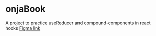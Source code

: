 # onjaBook
A project to practice useReducer and compound-components in react hooks
[Figma link](https://www.figma.com/file/0HV7twdUnhYrecO6RkZTmM/FaceBook-Clone?node-id=3%3A92)

